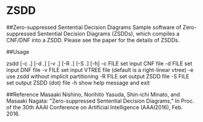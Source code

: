 # ZSDD
##Zero-suppressed Sentential Decision Diagrams
Sample software of Zero-suppressed Sentential Decision Diagrams (ZSDDs), which compiles a CNF/DNF into a ZSDD. Please see the paper for the details of ZSDDs.


##Usage

zsdd [-c .] [-d .] [-v .] [-R .] [-S .]  [-h]
    -c FILE        set input CNF file
    -d FILE        set input DNF file
    -v FILE        set input VTREE file (default is a right-linear vtree)
    -e             use zsdd without implicit partitioning
    -R FILE        set output ZSDD file
    -S FILE        set output ZSDD (dot) file
    -h             show help message and exit

##Reference
Masaaki Nishino, Norihito Yasuda, Shin-ichi Minato, and Masaaki Nagata: "Zero-suppressed Sentential Decision Diagrams," In Proc. of the 30th AAAI Conference on Artificial Intelligence (AAAI2016), Feb. 2016.
